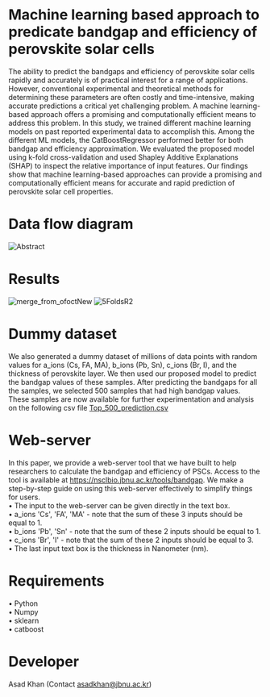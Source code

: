 # Machine learning based approach to predicate bandgap and efficiency of perovskite solar cells

The ability to predict the bandgaps and efficiency of perovskite solar cells rapidly and accurately is of practical interest for a range of applications. However, conventional experimental and theoretical methods for determining these parameters are often costly and time-intensive, making accurate predictions a critical yet challenging problem. A machine learning-based approach offers a promising and computationally efficient means to address this problem. In this study, we trained different machine learning models on past reported experimental data to accomplish this. Among the different ML models, the CatBoostRegressor performed better for both bandgap and efficiency approximation. We evaluated the proposed model using k-fold cross-validation and used Shapley Additive Explanations (SHAP) to inspect the relative importance of input features. Our findings show that machine learning-based approaches can provide a promising and computationally efficient means for accurate and rapid prediction of perovskite solar cell properties.

# Data flow diagram
![Abstract](https://user-images.githubusercontent.com/94437138/236134410-b1a78779-1bb7-48c3-97f1-a6f561c68abf.png)

# Results 
![merge_from_ofoctNew](https://user-images.githubusercontent.com/94437138/236134654-7b1f07ba-cd90-469e-b035-7bb27d6cc4a7.jpg)
![5FoldsR2](https://user-images.githubusercontent.com/94437138/236134681-ffb5a061-edce-4225-94f3-bf83d5cc5ac1.png)

# Dummy dataset
We also generated a dummy dataset of millions of data points with random values for a_ions (Cs, FA, MA), b_ions (Pb, Sn), c_ions (Br, I), and the thickness of perovskite layer. We then used our proposed model to predict the bandgap values of these samples. After predicting the bandgaps for all the samples, we selected 500 samples that had high bandgap values. These samples are now available for further experimentation and analysis on the following csv file
[Top_500_prediction.csv](https://github.com/AsadKhanJBNU/perovskite_bandgap_and_efficiency/files/11888539/Top_500_prediction.csv)


# Web-server
In this paper, we provide a web-server tool that we have built to help researchers to calculate the bandgap and efficiency of PSCs. Access to the tool is available at https://nsclbio.jbnu.ac.kr/tools/bandgap. We make a step-by-step guide on using this web-server effectively to simplify things for users.<br>
•	The input to the web-server can be given directly in the text box. <br>
•	a_ions 'Cs', 'FA', 'MA' - note that the sum of these 3 inputs should be equal to 1.<br>
•	b_ions 'Pb', 'Sn' - note that the sum of these 2 inputs should be equal to 1.<br>
•	c_ions 'Br', 'I' - note that the sum of these 2 inputs should be equal to 3.<br>
•	The last input text box is the thickness in Nanometer (nm).

# Requirements
•	Python <br>
•	Numpy <br>
•	sklearn <br>
•	catboost <br>

# Developer
Asad Khan (Contact asadkhan@jbnu.ac.kr)
